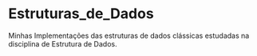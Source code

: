 # Estruturas_de_Dados
Minhas Implementações das estruturas de dados clássicas estudadas na disciplina de Estrutura de Dados.
